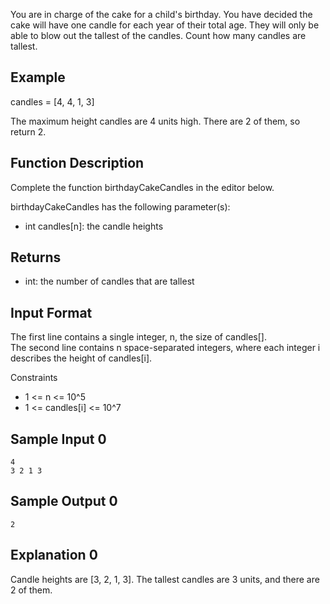 You are in charge of the cake for a child's birthday. You have decided the cake will have one candle for each year of their total age. They will only be able to blow out the tallest of the candles. Count how many candles are tallest.

## Example
candles = [4, 4, 1, 3]

The maximum height candles are 4 units high. There are 2 of them, so return 2.

## Function Description

Complete the function birthdayCakeCandles in the editor below.

birthdayCakeCandles has the following parameter(s):

- int candles[n]: the candle heights

## Returns

- int: the number of candles that are tallest

## Input Format

The first line contains a single integer, n, the size of candles[].<br>
The second line contains n space-separated integers, where each integer i describes the height of candles[i].

Constraints
- 1 <= n <= 10^5
- 1 <= candles[i] <= 10^7

## Sample Input 0

    4
    3 2 1 3
## Sample Output 0

    2
## Explanation 0

Candle heights are [3, 2, 1, 3]. The tallest candles are 3 units, and there are 2 of them.